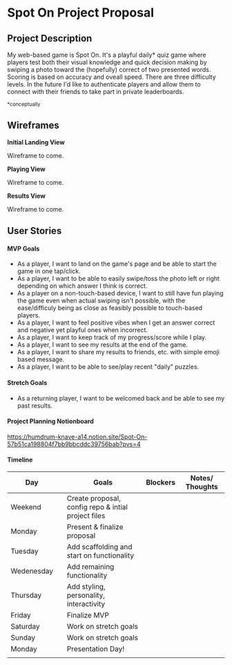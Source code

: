 # Spot On Project Proposal

## Project Description 

My web-based game is Spot On. It's a playful daily* quiz game where players test both their visual knowledge and quick decision making by swiping a photo toward the (hopefully) correct of two presented words. Scoring is based on accuracy and oveall speed. There are three difficulty levels. In the future I'd like to authenticate players and allow them to connect with their friends to take part in private leaderboards.

<sub>*conceptually</sub>

## Wireframes

**Initial Landing View**

Wireframe to come.

**Playing View**

Wireframe to come.

**Results View**

Wireframe to come.

## User Stories

#### MVP Goals

- As a player, I want to land on the game's page and be able to start the game in one tap/click.
- As a player, I want to be able to easily swipe/toss the photo left or right depending on which answer I think is correct.
- As a player on a non-touch-based device, I want to still have fun playing the game even when actual swiping isn't possible, with the ease/difficuly being as close as feasibly possible to touch-based players.
- As a player, I want to feel positive vibes when I get an answer correct and negative yet playful ones when incorrect.
- As a player, I want to keep track of my progress/score while I play.
- As a player, I want to see my results at the end of the game.
- As a player, I want to share my results to friends, etc. with simple emoji based message.
- As a player, I want to be able to see/play recent "daily" puzzles.

#### Stretch Goals

- As a returning player, I want to be welcomed back and be able to see my past results.

#### Project Planning Notionboard
https://humdrum-knave-a14.notion.site/Spot-On-57b51ca198804f7bb9bbcddc39756bab?pvs=4

#### Timeline
| Day        |   | Goals                                               | Blockers | Notes/ Thoughts |
|------------|---|-----------------------------------------------------|----------|-----------------|
| Weekend    |   | Create proposal, config repo & intial project files |          |                 |
| Monday     |   | Present & finalize proposal                         |          |                 |
| Tuesday    |   | Add scaffolding and start on functionality          |          |                 |
| Wedenesday |   | Add remaining functionality                         |          |                 |
| Thursday   |   | Add styling, personality, interactivity             |          |                 |
| Friday     |   | Finalize MVP                                        |          |                 |
| Saturday   |   | Work on stretch goals                               |          |                 |
| Sunday     |   | Work on stretch goals                               |          |                 |
| Monday     |   | Presentation Day!                                   |          |                 |
|            |   |                                                     |          |                 |